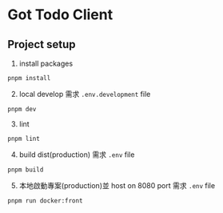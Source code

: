# Got Todo Client

## Project setup

1. install packages
```
pnpm install
```

2. local develop
需求 `.env.development` file
```
pnpm dev
```

3. lint
```
pnpm lint
```

4. build dist(production)
需求 `.env` file
```
pnpm build
```

5. 本地啟動專案(production)並 host on 8080 port
需求 `.env` file
```
pnpm run docker:front
```
